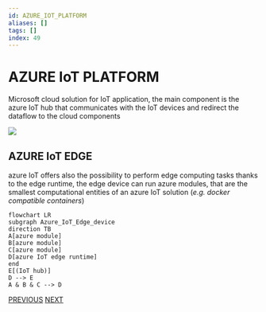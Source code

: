 ```yaml
---
id: AZURE_IOT_PLATFORM
aliases: []
tags: []
index: 49
---
```


# AZURE IoT PLATFORM

Microsoft cloud solution for IoT application, the main component is the azure IoT hub that communicates with the IoT devices and redirect the dataflow to the cloud components

![](mobile_systems/Pasted%20image%2020240613162421.png)

## AZURE IoT EDGE

azure IoT offers also the possibility to perform edge computing tasks thanks to the edge runtime, the edge device can run azure modules, that are the smallest computational entities of an azure IoT solution (*e.g. docker compatible containers*)

```mermaid
flowchart LR
subgraph Azure_IoT_Edge_device
direction TB
A[azure module]
B[azure module]
C[azure module]
D[azure IoT edge runtime]
end
E[(IoT hub)]
D --> E
A & B & C --> D
```

[PREVIOUS](pages/IoT/AWS_IOT_PLATFORM.md) [NEXT](mobile_systems/pages/IoT/SIEMENS_MINDSPHERE.md)
